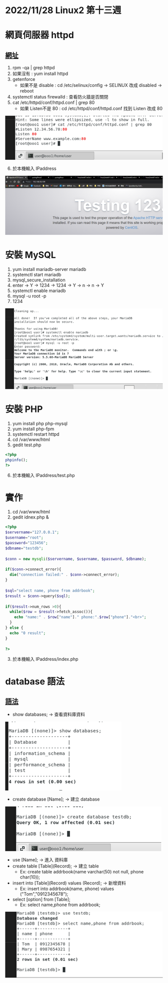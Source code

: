 # 2022/11/28 Linux2 第十三週

# 網頁伺服器 httpd
## [網址](https://lab.twidc.net/lamplinuxapachemysql-php-centos7/)
1. rpm -qa | grep httpd
2. 如果沒有 : yum install httpd
3. getenforce
    * 如果不是 disable : cd /etc/selinux/config \-> SELINUX 改成 disabled \-> reboot
4. systemctl status firewalld : 查看防火牆是否關閉
5. cat /etc/httpd/conf/httpd.conf | grep 80
    * 如果 Listen不是 80 : cd /etc/httpd/conf/httpd.conf 找到 Listen 改成 80

![](https://github.com/yucing/linux2/blob/main/picture/125.png)

6. 於本機輸入 IPaddress 

![](https://github.com/yucing/linux2/blob/main/picture/124.png)

# 安裝 MySQL
1. yum install mariadb-server mariadb
2. systemctl start mariadb
3. mysql_secure_installation
4. enter \-> Y \-> 1234 \-> 1234 \-> Y \-> n  \-> n \-> Y
5. systemctl enable mariadb
6. mysql -u root -p
7. 1234

![](https://github.com/yucing/linux2/blob/main/picture/126.png)

# 安裝 PHP
1. yum install php php-mysql
2. yum install php-fpm
3. systemctl restart httpd
4. cd /var/www/html
5. gedit test.php
```php
<?php
phpinfo();
?>
```
6. 於本機輸入 IPaddress/test.php

# 實作
1. cd /var/www/html
2. gedit idnex.php &
```php
<?php
$servername="127.0.0.1";
$username="root";
$password="123456";
$dbname="testdb";

$conn = new mysqli($servername, $username, $password, $dbname);

if($conn->connect_error){
  die("connection failed:" . $conn->connect_error);
}

$sql="select name, phone from addrbook";
$result = $conn->query($sql);

if($result->num_rows >0){
  while($row = $result->fetch_assoc()){
    echo "name:" . $row["name"]." phone:".$row["phone"]."<br>";
  }
} else {
  echo "0 result";
}

?>
```
3. 於本機輸入 IPaddress/index.php

# database 語法
## [語法](https://clay-atlas.com/blog/2019/11/21/sql-table-create-insert-update-remove-delete/)
* show databases; -> 查看資料庫資料

![](https://github.com/yucing/linux2/blob/main/picture/127.png)

* create database \[Name\]; -> 建立 database

![](https://github.com/yucing/linux2/blob/main/picture/128.png)

* use \[Name\]; -> 進入 資料庫
* create table \[Table\](Record); -> 建立 table
    * Ex: create table addrbook(name varchar(50) not null, phone char(10));
* insert into \[Table](Record) values (Record); -> 新增資料
    * Ex: insert into addrbook(name, phone) values ("Tom","0912345678");
* select \[option\] from \[Table\];
    * Ex: select name,phone from addrbook;

![](https://github.com/yucing/linux2/blob/main/picture/129.png)